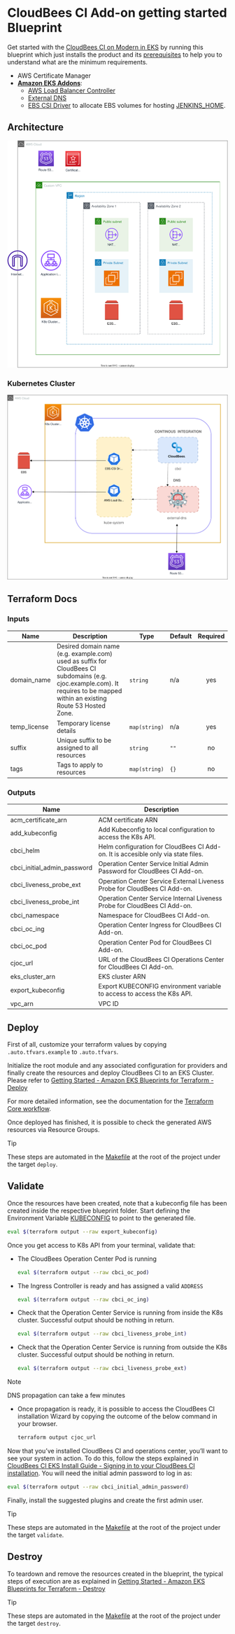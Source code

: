 # CloudBees CI Add-on getting started Blueprint

Get started with the [CloudBees CI on Modern in EKS](https://docs.cloudbees.com/docs/cloudbees-ci/latest/eks-install-guide/) by running this blueprint which just installs the product and its [prerequisites](https://docs.cloudbees.com/docs/cloudbees-ci/latest/eks-install-guide/installing-eks-using-helm#_prerequisites) to help you to understand what are the minimum requirements.

- AWS Certificate Manager
- **[Amazon EKS Addons](https://aws-ia.github.io/terraform-aws-eks-blueprints-addons/main/)**:
  - [AWS Load Balancer Controller](https://aws-ia.github.io/terraform-aws-eks-blueprints-addons/main/addons/aws-load-balancer-controller/)
  - [External DNS](https://aws-ia.github.io/terraform-aws-eks-blueprints-addons/main/addons/external-dns/)
  - [EBS CSI Driver](https://docs.aws.amazon.com/eks/latest/userguide/ebs-csi.html) to allocate EBS volumes for hosting [JENKINS_HOME](https://docs.cloudbees.com/docs/cloudbees-ci/latest/backup-restore/jenkins-home).

## Architecture

![Architecture](img/getting-started.architect.drawio.svg)

### Kubernetes Cluster

![Architecture](img/getting-started.k8s.drawio.svg)

## Terraform Docs

<!-- BEGIN_TF_DOCS -->
### Inputs

| Name | Description | Type | Default | Required |
|------|-------------|------|---------|:--------:|
| domain_name | Desired domain name (e.g. example.com) used as suffix for CloudBees CI subdomains (e.g. cjoc.example.com). It requires to be mapped within an existing Route 53 Hosted Zone. | `string` | n/a | yes |
| temp_license | Temporary license details | `map(string)` | n/a | yes |
| suffix | Unique suffix to be assigned to all resources | `string` | `""` | no |
| tags | Tags to apply to resources | `map(string)` | `{}` | no |

### Outputs

| Name | Description |
|------|-------------|
| acm_certificate_arn | ACM certificate ARN |
| add_kubeconfig | Add Kubeconfig to local configuration to access the K8s API. |
| cbci_helm | Helm configuration for CloudBees CI Add-on. It is accesible only via state files. |
| cbci_initial_admin_password | Operation Center Service Initial Admin Password for CloudBees CI Add-on. |
| cbci_liveness_probe_ext | Operation Center Service External Liveness Probe for CloudBees CI Add-on. |
| cbci_liveness_probe_int | Operation Center Service Internal Liveness Probe for CloudBees CI Add-on. |
| cbci_namespace | Namespace for CloudBees CI Add-on. |
| cbci_oc_ing | Operation Center Ingress for CloudBees CI Add-on. |
| cbci_oc_pod | Operation Center Pod for CloudBees CI Add-on. |
| cjoc_url | URL of the CloudBees CI Operations Center for CloudBees CI Add-on. |
| eks_cluster_arn | EKS cluster ARN |
| export_kubeconfig | Export KUBECONFIG environment variable to access to access the K8s API. |
| vpc_arn | VPC ID |
<!-- END_TF_DOCS -->

## Deploy

First of all, customize your terraform values by copying `.auto.tfvars.example` to `.auto.tfvars`.

Initialize the root module and any associated configuration for providers and finally create the resources and deploy CloudBees CI to an EKS Cluster. Please refer to [Getting Started - Amazon EKS Blueprints for Terraform - Deploy](https://aws-ia.github.io/terraform-aws-eks-blueprints/getting-started/#deploy)

For more detailed information, see the documentation for the [Terraform Core workflow](https://www.terraform.io/intro/core-workflow).

Once deployed has finished, it is possible to check the generated AWS resources via Resource Groups.

> [!TIP]
> These steps are automated in the [Makefile](../../Makefile) at the root of the project under the target `deploy`.

## Validate

Once the resources have been created, note that a kubeconfig file has been created inside the respective blueprint folder. Start defining the Environment Variable [KUBECONFIG](https://kubernetes.io/docs/concepts/configuration/organize-cluster-access-kubeconfig/#the-kubeconfig-environment-variable) to point to the generated file.

  ```sh
  eval $(terraform output --raw export_kubeconfig)
  ```

Once you get access to K8s API from your terminal, validate that:

- The CloudBees Operation Center Pod is running

  ```sh
  eval $(terraform output --raw cbci_oc_pod)
  ```

- The Ingress Controller is ready and has assigned a valid `ADDRESS`

  ```sh
  eval $(terraform output --raw cbci_oc_ing)
  ```

- Check that the Operation Center Service is running from inside the K8s cluster. Successful output should be nothing in return.

  ```sh
  eval $(terraform output --raw cbci_liveness_probe_int)
  ```

- Check that the Operation Center Service is running from outside the K8s cluster. Successful output should be nothing in return.

  ```sh
  eval $(terraform output --raw cbci_liveness_probe_ext)
  ```

> [!NOTE]
> DNS propagation can take a few minutes

- Once propagation is ready, it is possible to access the CloudBees CI installation Wizard by copying the outcome of the below command in your browser.

  ```sh
  terraform output cjoc_url
  ```

Now that you’ve installed CloudBees CI and operations center, you’ll want to see your system in action. To do this, follow the steps explained in [CloudBees CI EKS Install Guide - Signing in to your CloudBees CI installation](https://docs.cloudbees.com/docs/cloudbees-ci/latest/eks-install-guide/installing-eks-using-helm#log-in). You will need the initial admin password to log in as:

  ```sh
  eval $(terraform output --raw cbci_initial_admin_password)
  ```

Finally, install the suggested plugins and create the first admin user.

> [!TIP]
> These steps are automated in the [Makefile](../../Makefile) at the root of the project under the target `validate`.

## Destroy

To teardown and remove the resources created in the blueprint, the typical steps of execution are as explained in [Getting Started - Amazon EKS Blueprints for Terraform - Destroy](https://aws-ia.github.io/terraform-aws-eks-blueprints/getting-started/#destroy)

> [!TIP]
> These steps are automated in the [Makefile](../../Makefile) at the root of the project under the target `destroy`.
